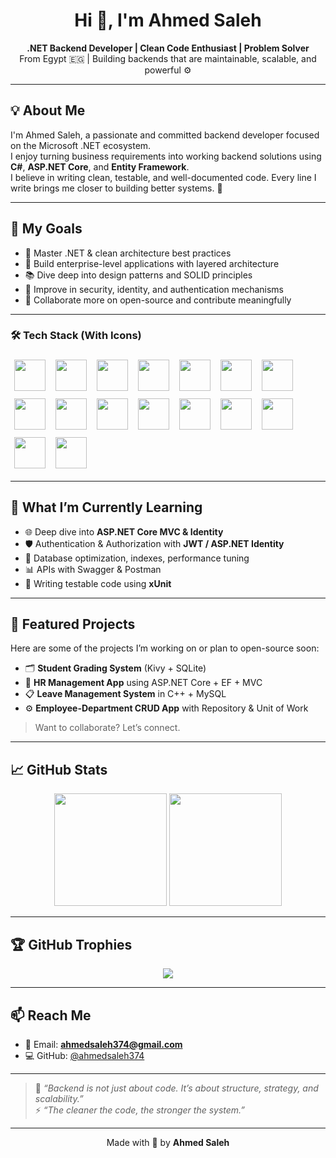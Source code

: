 <h1 align="center">Hi 👋, I'm Ahmed Saleh</h1>

<p align="center">
  <b>.NET Backend Developer | Clean Code Enthusiast | Problem Solver</b><br>
  From Egypt 🇪🇬 | Building backends that are maintainable, scalable, and powerful ⚙️
</p>

---

## 💡 About Me

I'm Ahmed Saleh, a passionate and committed backend developer focused on the Microsoft .NET ecosystem.  
I enjoy turning business requirements into working backend solutions using **C#**, **ASP.NET Core**, and **Entity Framework**.  
I believe in writing clean, testable, and well-documented code. Every line I write brings me closer to building better systems. 💪

---

## 🎯 My Goals

- 🔭 Master .NET & clean architecture best practices  
- 🧠 Build enterprise-level applications with layered architecture  
- 📚 Dive deep into design patterns and SOLID principles  
- 🔐 Improve in security, identity, and authentication mechanisms  
- 🤝 Collaborate more on open-source and contribute meaningfully  

---

### 🛠️ Tech Stack (With Icons)

<p align="left">
  <img src="https://cdn.jsdelivr.net/gh/devicons/devicon/icons/csharp/csharp-original.svg" width="50" style="margin: 6px;" />
  <img src="https://cdn.jsdelivr.net/gh/devicons/devicon/icons/html5/html5-original.svg" width="50" style="margin: 6px;" />
  <img src="https://cdn.jsdelivr.net/gh/devicons/devicon/icons/css3/css3-original.svg" width="50" style="margin: 6px;" />
  <img src="https://cdn.jsdelivr.net/gh/devicons/devicon/icons/javascript/javascript-original.svg" width="50" style="margin: 6px;" />
  <img src="https://cdn.jsdelivr.net/gh/devicons/devicon/icons/bootstrap/bootstrap-original.svg" width="50" style="margin: 6px;" />
  <img src="https://cdn.jsdelivr.net/gh/devicons/devicon/icons/jquery/jquery-original.svg" width="50" style="margin: 6px;" />
  <img src="https://cdn.jsdelivr.net/gh/devicons/devicon/icons/dot-net/dot-net-original.svg" width="50" style="margin: 6px;" />
  <img src="https://cdn.jsdelivr.net/gh/devicons/devicon/icons/microsoftsqlserver/microsoftsqlserver-plain.svg" width="50" style="margin: 6px;" />
  <img src="https://cdn.jsdelivr.net/gh/devicons/devicon/icons/mysql/mysql-original.svg" width="50" style="margin: 6px;" />
  <img src="https://cdn.jsdelivr.net/gh/devicons/devicon/icons/azure/azure-original.svg" width="50" style="margin: 6px;" />
  <img src="https://cdn.jsdelivr.net/gh/devicons/devicon/icons/docker/docker-original.svg" width="50" style="margin: 6px;" />
  <img src="https://cdn.jsdelivr.net/gh/devicons/devicon/icons/git/git-original.svg" width="50" style="margin: 6px;" />
  <img src="https://cdn.jsdelivr.net/gh/devicons/devicon/icons/github/github-original.svg" width="50" style="margin: 6px;" />
  <img src="https://cdn.jsdelivr.net/gh/devicons/devicon/icons/redis/redis-original.svg" width="50" style="margin: 6px;" />
  <img src="https://cdn.jsdelivr.net/gh/devicons/devicon/icons/visualstudio/visualstudio-plain.svg" width="50" style="margin: 6px;" />
  <img src="https://cdn.jsdelivr.net/gh/devicons/devicon/icons/vscode/vscode-original.svg" width="50" style="margin: 6px;" />
</p>



---

## 🧠 What I’m Currently Learning

- 🌐 Deep dive into **ASP.NET Core MVC & Identity**
- 🛡️ Authentication & Authorization with **JWT / ASP.NET Identity**
- 🧱 Database optimization, indexes, performance tuning
- 📊 APIs with Swagger & Postman
- 🧪 Writing testable code using **xUnit**

---

## 📁 Featured Projects

Here are some of the projects I’m working on or plan to open-source soon:

- 🗂️ **Student Grading System** (Kivy + SQLite)  
- 🏢 **HR Management App** using ASP.NET Core + EF + MVC  
- 📋 **Leave Management System** in C++ + MySQL  
- ⚙️ **Employee-Department CRUD App** with Repository & Unit of Work

> Want to collaborate? Let’s connect.

---

## 📈 GitHub Stats

<p align="center">
  <img src="https://github-readme-stats.vercel.app/api?username=ahmedsaleh374&show_icons=true&theme=default" height="180" />
  <img src="https://github-readme-stats.vercel.app/api/top-langs/?username=ahmedsaleh374&layout=compact&theme=default" height="180" />
</p>

---

## 🏆 GitHub Trophies

<p align="center">
  <img src="https://github-profile-trophy.vercel.app/?username=ahmedsaleh374&theme=flat&no-bg=true&margin-w=10" />
</p>

---

## 📫 Reach Me

- 📧 Email: **ahmedsaleh374@gmail.com**
- 💻 GitHub: [@ahmedsaleh374](https://github.com/ahmedsaleh374)

---

> 💬 *“Backend is not just about code. It’s about structure, strategy, and scalability.”*  
> ⚡ *“The cleaner the code, the stronger the system.”*

---

<p align="center">
  Made with 💙 by <strong>Ahmed Saleh</strong>
</p>
